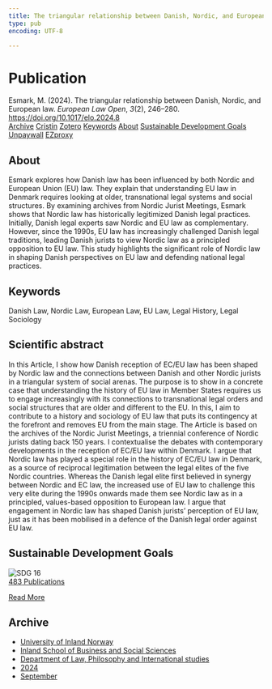 ```yaml
---
title: The triangular relationship between Danish, Nordic, and European law
type: pub
encoding: UTF-8

---
```

<h1>Publication</h1>
<article id="csl-bib-container-ERLBAXEK" class="csl-bib-container">
  <div class="csl-bib-body"> <div class="csl-entry">Esmark, M. (2024). The triangular relationship between Danish, Nordic, and European law. <i>European Law Open</i>, <i>3</i>(2), 246–280. <a href="https://doi.org/10.1017/elo.2024.8">https://doi.org/10.1017/elo.2024.8</a></div> </div>
  <div class="csl-bib-buttons">
    <a href="#taxonomy-article-ERLBAXEK" alt="archive" class="csl-bib-button">Archive</a>
    <a href="https://app.cristin.no/results/show.jsf?id=2293273" alt="Cristin" class="csl-bib-button">Cristin</a>
    <a href="http://zotero.org/groups/5881554/items/ERLBAXEK" alt="Zotero" class="csl-bib-button">Zotero</a>
    <a href="#keywords-article-ERLBAXEK" alt="keywords" class="csl-bib-button">Keywords</a>
    <a href="#about-article-ERLBAXEK" alt="about_pub" class="csl-bib-button">About</a>
    <a href="#sdg-article-ERLBAXEK" alt="sdg" class="csl-bib-button">Sustainable Development Goals</a>
    <a href="https://doi.org/10.1017/elo.2024.8" alt="Unpaywall" class="csl-bib-button">Unpaywall</a>
    <a href="https://doi.org/10.1017/elo.2024.8" alt="EZproxy" class="csl-bib-button">EZproxy</a>
  </div>
  <div id="csl-bib-meta-container-ERLBAXEK"></div>
</article>
<div id="csl-bib-meta-ERLBAXEK" class="csl-bib-meta">
  <article id="about-article-ERLBAXEK" class="about_pub-article">
    <h1>About</h1>
    Esmark explores how Danish law has been influenced by both Nordic and European Union (EU) law. They explain that understanding EU law in Denmark requires looking at older, transnational legal systems and social structures. By examining archives from Nordic Jurist Meetings, Esmark shows that Nordic law has historically legitimized Danish legal practices. Initially, Danish legal experts saw Nordic and EU law as complementary. However, since the 1990s, EU law has increasingly challenged Danish legal traditions, leading Danish jurists to view Nordic law as a principled opposition to EU law. This study highlights the significant role of Nordic law in shaping Danish perspectives on EU law and defending national legal practices.
  </article>
  <article id="keywords-article-ERLBAXEK" class="keywords-article">
    <h1>Keywords</h1>
    Danish Law, Nordic Law, European Law, EU Law, Legal History, Legal Sociology
  </article>
  <article id="abstract-article-ERLBAXEK" class="abstract-article">
    <h1>Scientific abstract</h1>
    In this Article, I show how Danish reception of EC/EU law has been shaped by Nordic law and the connections between Danish and other Nordic jurists in a triangular system of social arenas. The purpose is to show in a concrete case that understanding the history of EU law in Member States requires us to engage increasingly with its connections to transnational legal orders and social structures that are older and different to the EU. In this, I aim to contribute to a history and sociology of EU law that puts its contingency at the forefront and removes EU from the main stage. The Article is based on the archives of the Nordic Jurist Meetings, a triennial conference of Nordic jurists dating back 150 years. I contextualise the debates with contemporary developments in the reception of EC/EU law within Denmark. I argue that Nordic law has played a special role in the history of EC/EU law in Denmark, as a source of reciprocal legitimation between the legal elites of the five Nordic countries. Whereas the Danish legal elite first believed in synergy between Nordic and EC law, the increased use of EU law to challenge this very elite during the 1990s onwards made them see Nordic law as in a principled, values-based opposition to European law. I argue that engagement in Nordic law has shaped Danish jurists’ perception of EU law, just as it has been mobilised in a defence of the Danish legal order against EU law.
  </article>
  <article id="sdg-article-ERLBAXEK" class="sdg-article">
    <h1>Sustainable Development Goals</h1>
    <div class="sdg-container"><div id="sdg16" class="sdg">
        <img src="{{< params subfolder >}}images/sdg/sdg16_en.png" class="image" alt="SDG 16">
        <div class="sdg-overlay">
          <a href="{{< params subfolder >}}en/archive/?sdg=16#archive" class="sdg-publication-count"><span>483</span> Publications</a>
          <p><a href="https://sdgs.un.org/goals/goal16" class="sdg-read-more">Read More</a></p>
        </div>
      </div></div>
  </article>
  <article id="taxonomy-article-ERLBAXEK" class="taxonomy-article">
    <h1>Archive</h1>
    <ul>
      <li><a href="{{< params subfolder >}}en/archive/?key=3DCRN523">University of Inland Norway</a></li>
      <li><a href="{{< params subfolder >}}en/archive/?key=DU8Q9LN9">Inland School of Business and Social Sciences</a></li>
      <li><a href="{{< params subfolder >}}en/archive/?key=ITYAG68H">Department of Law, Philosophy and International studies</a></li>
      <li><a href="{{< params subfolder >}}en/archive/?key=KVIAK4ZQ">2024</a></li>
      <li><a href="{{< params subfolder >}}en/archive/?key=68GEEIJB">September</a></li>
    </ul>
  </article>
</div>
